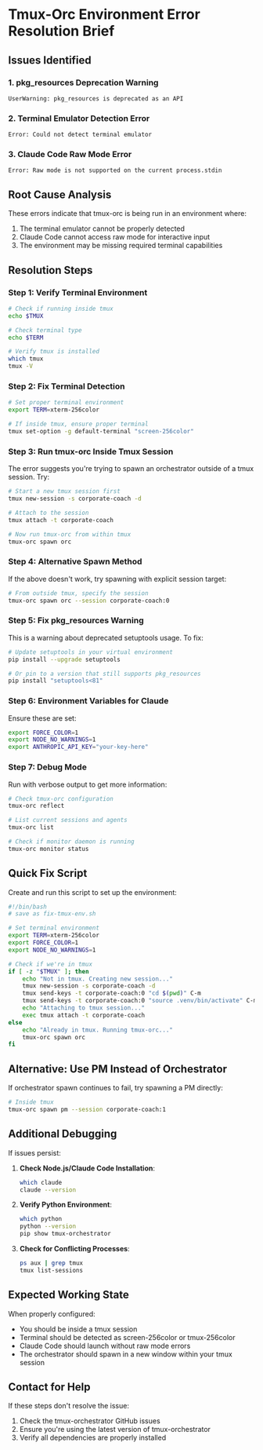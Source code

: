 # Tmux-Orc Environment Error Resolution Brief

## Issues Identified

### 1. pkg_resources Deprecation Warning
```
UserWarning: pkg_resources is deprecated as an API
```

### 2. Terminal Emulator Detection Error
```
Error: Could not detect terminal emulator
```

### 3. Claude Code Raw Mode Error
```
Error: Raw mode is not supported on the current process.stdin
```

## Root Cause Analysis

These errors indicate that tmux-orc is being run in an environment where:
1. The terminal emulator cannot be properly detected
2. Claude Code cannot access raw mode for interactive input
3. The environment may be missing required terminal capabilities

## Resolution Steps

### Step 1: Verify Terminal Environment
```bash
# Check if running inside tmux
echo $TMUX

# Check terminal type
echo $TERM

# Verify tmux is installed
which tmux
tmux -V
```

### Step 2: Fix Terminal Detection
```bash
# Set proper terminal environment
export TERM=xterm-256color

# If inside tmux, ensure proper terminal
tmux set-option -g default-terminal "screen-256color"
```

### Step 3: Run tmux-orc Inside Tmux Session
The error suggests you're trying to spawn an orchestrator outside of a tmux session. Try:

```bash
# Start a new tmux session first
tmux new-session -s corporate-coach -d

# Attach to the session
tmux attach -t corporate-coach

# Now run tmux-orc from within tmux
tmux-orc spawn orc
```

### Step 4: Alternative Spawn Method
If the above doesn't work, try spawning with explicit session target:

```bash
# From outside tmux, specify the session
tmux-orc spawn orc --session corporate-coach:0
```

### Step 5: Fix pkg_resources Warning
This is a warning about deprecated setuptools usage. To fix:

```bash
# Update setuptools in your virtual environment
pip install --upgrade setuptools

# Or pin to a version that still supports pkg_resources
pip install "setuptools<81"
```

### Step 6: Environment Variables for Claude
Ensure these are set:

```bash
export FORCE_COLOR=1
export NODE_NO_WARNINGS=1
export ANTHROPIC_API_KEY="your-key-here"
```

### Step 7: Debug Mode
Run with verbose output to get more information:

```bash
# Check tmux-orc configuration
tmux-orc reflect

# List current sessions and agents
tmux-orc list

# Check if monitor daemon is running
tmux-orc monitor status
```

## Quick Fix Script

Create and run this script to set up the environment:

```bash
#!/bin/bash
# save as fix-tmux-env.sh

# Set terminal environment
export TERM=xterm-256color
export FORCE_COLOR=1
export NODE_NO_WARNINGS=1

# Check if we're in tmux
if [ -z "$TMUX" ]; then
    echo "Not in tmux. Creating new session..."
    tmux new-session -s corporate-coach -d
    tmux send-keys -t corporate-coach:0 "cd $(pwd)" C-m
    tmux send-keys -t corporate-coach:0 "source .venv/bin/activate" C-m
    echo "Attaching to tmux session..."
    exec tmux attach -t corporate-coach
else
    echo "Already in tmux. Running tmux-orc..."
    tmux-orc spawn orc
fi
```

## Alternative: Use PM Instead of Orchestrator

If orchestrator spawn continues to fail, try spawning a PM directly:

```bash
# Inside tmux
tmux-orc spawn pm --session corporate-coach:1
```

## Additional Debugging

If issues persist:

1. **Check Node.js/Claude Code Installation**:
   ```bash
   which claude
   claude --version
   ```

2. **Verify Python Environment**:
   ```bash
   which python
   python --version
   pip show tmux-orchestrator
   ```

3. **Check for Conflicting Processes**:
   ```bash
   ps aux | grep tmux
   tmux list-sessions
   ```

## Expected Working State

When properly configured:
- You should be inside a tmux session
- Terminal should be detected as screen-256color or tmux-256color
- Claude Code should launch without raw mode errors
- The orchestrator should spawn in a new window within your tmux session

## Contact for Help

If these steps don't resolve the issue:
1. Check the tmux-orchestrator GitHub issues
2. Ensure you're using the latest version of tmux-orchestrator
3. Verify all dependencies are properly installed
